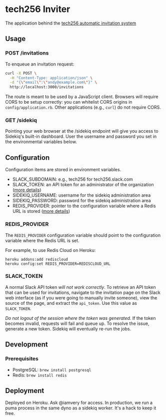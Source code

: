 # tech256 Inviter

The application behind the [tech256 automatic invitation system](http://tech256.com)

## Usage

### POST /invitations

To enqueue an invitation request:

```bash
curl -X POST \
  -H "Content-Type: application/json" \
  -d "{\"email\":\"andy@example.com\"}" \
  http://localhost:3000/invitations
```

The route is meant to be used by a JavaScript client. Browsers will require CORS to be setup correctly: you can whitelist CORS origins in `config/application.rb`. Other applications (e.g., `curl`) do not require CORS.

### GET /sidekiq

Pointing your web browser at the /sidekiq endpoint will give you access to Sidekiq's built-in dashboard. User the username and password you set in the environmental variables below.

## Configuration

Configuration items are stored in environment variables.

* SLACK_SUBDOMAIN: e.g., tech256 for tech256.slack.com
* SLACK_TOKEN: an API token for an administrator of the organization ([more details](#slack_token))
* SIDEKIQ_USERNAME: username for the sidekiq administration area
* SIDEKIQ_PASSWORD: password for the sidekiq administration area
* REDIS_PROVIDER: pointer to the configuration variable where a Redis URL is stored ([more details](#redis_provider))

### REDIS\_PROVIDER

The `REDIS_PROVIDER` configuration variable should point to the configuration variable where the Redis URL is set.

For example, to use Redis Cloud on Heroku:

```
heroku addons:add rediscloud
heroku config:set REDIS_PROVIDER=REDISCLOUD_URL
```

### SLACK\_TOKEN

A normal Slack API token _will not work correctly_. To retrieve an API token that can be used for invitations, navigate to the invitation page on the Slack web interface (as if you were going to manually invite someone), view the source of the page, and extract the `api_token`. Use this value as `SLACK_TOKEN`.

_Do not logout of the session where the token was generated._ If the token becomes invalid, requests will fail and queue up. To resolve the issue, generate a new token. Sidekiq will eventually re-run the jobs.

## Development

### Prerequisites

* PostgreSQL: `brew install postgresql`
* Redis: `brew install redis`

## Deployment

Deployed on Heroku. Ask @iamvery for access. In production, we run a puma process in the same dyno as a sidekiq worker. It's a hack to keep it free.
